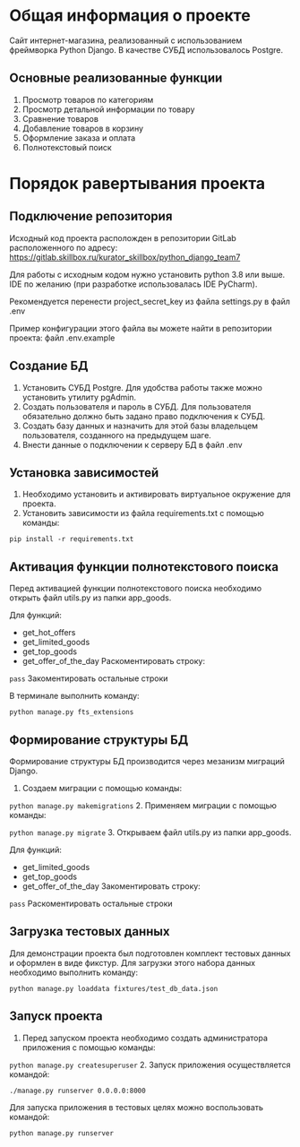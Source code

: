 # Общая информация о проекте
Сайт интернет-магазина, реализованный с использованием фреймворка Python Django. В качестве СУБД использовалось Postgre.

## Основные реализованные функции
1. Просмотр товаров по категориям
2. Просмотр детальной информации по товару
3. Сравнение товаров
4. Добавление товаров в корзину
5. Оформление заказа и оплата
6. Полнотекстовый поиск

# Порядок равертывания проекта

## Подключение репозитория
Исходный код проекта расположден в репозитории GitLab расположенного по адресу:
https://gitlab.skillbox.ru/kurator_skillbox/python_django_team7

Для работы с исходным кодом нужно установить python 3.8 или выше. IDE по желанию 
(при разработке использовалась IDE PyCharm).

Рекомендуется перенести project_secret_key из файла settings.py в файл .env

Пример конфигурации этого файла вы можете найти в репозитории проекта: файл .env.example
## Создание БД
1. Установить СУБД Postgre. Для удобства работы также можно установить утилиту pgAdmin.
2. Создать пользователя и пароль в СУБД. Для пользователя обязательно должно быть задано право подключения
к СУБД.
3. Создать базу данных и назначить для этой базы владельцем пользователя, созданного на предыдущем шаге.
4. Внести данные о подключении к серверу БД в файл .env
## Установка зависимостей
1. Необходимо установить и активировать виртуальное окружение для проекта.
2. Установить зависимости из файла requirements.txt с помощью команды:

`pip install -r requirements.txt`
## Активация функции полнотекстового поиска
Перед активацией функции полнотекстового поиска необходимо открыть файл utils.py из папки app_goods.

Для функций:
- get_hot_offers
- get_limited_goods
- get_top_goods
- get_offer_of_the_day
Раскоментировать строку:

`pass`
Закоментировать остальные строки

В терминале выполнить команду:

`python manage.py fts_extensions`
## Формирование структуры БД
Формирование структуры БД производится через мезанизм миграций Django.
1. Создаем миграции с помощью команды:

`python manage.py makemigrations`
2. Применяем миграции с помощью команды:

`python manage.py migrate`
3. Открываем файл utils.py из папки app_goods.

Для функций:
- get_limited_goods
- get_top_goods
- get_offer_of_the_day
Закоментировать строку:

`pass`
Раскоментировать остальные строки
## Загрузка тестовых данных
Для демонстрации проекта был подготовлен комплект тестовых данных и оформлен в виде фикстур.
Для загрузки этого набора данных необходимо выполнить команду:

`python manage.py loaddata fixtures/test_db_data.json`
## Запуск проекта
1. Перед запуском проекта необходимо создать администратора приложения с помощью команды:

`python manage.py createsuperuser`
2. Запуск приложения осуществляется командой:

`./manage.py runserver 0.0.0.0:8000`

Для запуска приложения в тестовых целях можно воспользовать командой:

`python manage.py runserver`